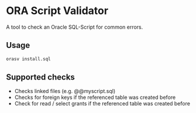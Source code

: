 # ORA Script Validator

A tool to check an Oracle SQL-Script for common errors.

## Usage

```sh
orasv install.sql
```

## Supported checks

- Checks linked files (e.g. @@myscript.sql)
- Checks for foreign keys if the referenced table was created before
- Check for read / select grants if the referenced table was created before
